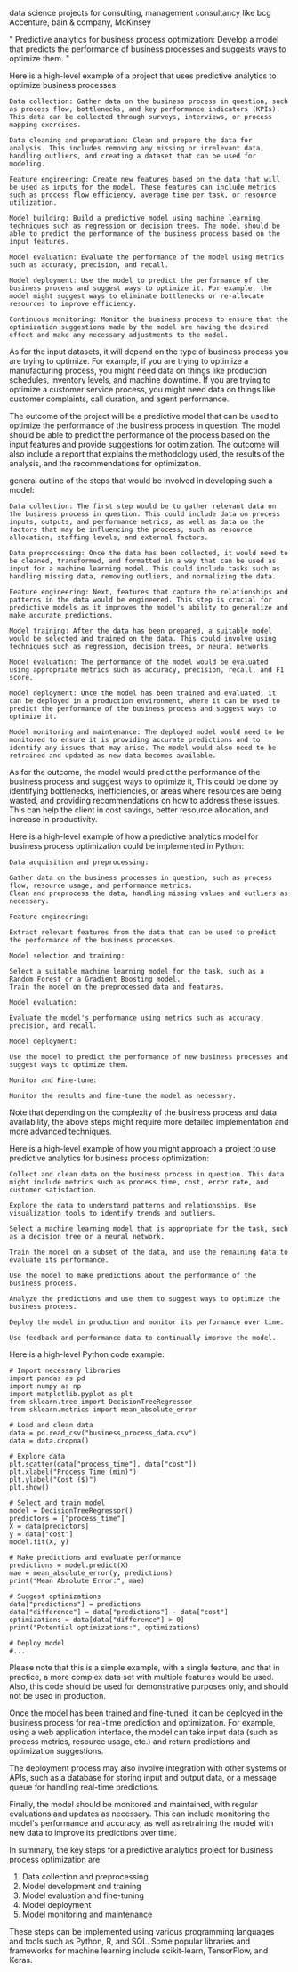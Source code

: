 data science projects for consulting, management consultancy like bcg Accenture, bain & company, McKinsey

"
Predictive analytics for business process optimization: Develop a model that predicts the performance of business processes and suggests ways to optimize them.
"

Here is a high-level example of a project that uses predictive analytics to optimize business processes:

    Data collection: Gather data on the business process in question, such as process flow, bottlenecks, and key performance indicators (KPIs). This data can be collected through surveys, interviews, or process mapping exercises.

    Data cleaning and preparation: Clean and prepare the data for analysis. This includes removing any missing or irrelevant data, handling outliers, and creating a dataset that can be used for modeling.

    Feature engineering: Create new features based on the data that will be used as inputs for the model. These features can include metrics such as process flow efficiency, average time per task, or resource utilization.

    Model building: Build a predictive model using machine learning techniques such as regression or decision trees. The model should be able to predict the performance of the business process based on the input features.

    Model evaluation: Evaluate the performance of the model using metrics such as accuracy, precision, and recall.

    Model deployment: Use the model to predict the performance of the business process and suggest ways to optimize it. For example, the model might suggest ways to eliminate bottlenecks or re-allocate resources to improve efficiency.

    Continuous monitoring: Monitor the business process to ensure that the optimization suggestions made by the model are having the desired effect and make any necessary adjustments to the model.

As for the input datasets, it will depend on the type of business process you are trying to optimize. For example, if you are trying to optimize a manufacturing process, you might need data on things like production schedules, inventory levels, and machine downtime. If you are trying to optimize a customer service process, you might need data on things like customer complaints, call duration, and agent performance.

The outcome of the project will be a predictive model that can be used to optimize the performance of the business process in question. The model should be able to predict the performance of the process based on the input features and provide suggestions for optimization. The outcome will also include a report that explains the methodology used, the results of the analysis, and the recommendations for optimization.


general outline of the steps that would be involved in developing such a model:

    Data collection: The first step would be to gather relevant data on the business process in question. This could include data on process inputs, outputs, and performance metrics, as well as data on the factors that may be influencing the process, such as resource allocation, staffing levels, and external factors.

    Data preprocessing: Once the data has been collected, it would need to be cleaned, transformed, and formatted in a way that can be used as input for a machine learning model. This could include tasks such as handling missing data, removing outliers, and normalizing the data.

    Feature engineering: Next, features that capture the relationships and patterns in the data would be engineered. This step is crucial for predictive models as it improves the model's ability to generalize and make accurate predictions.

    Model training: After the data has been prepared, a suitable model would be selected and trained on the data. This could involve using techniques such as regression, decision trees, or neural networks.

    Model evaluation: The performance of the model would be evaluated using appropriate metrics such as accuracy, precision, recall, and F1 score.

    Model deployment: Once the model has been trained and evaluated, it can be deployed in a production environment, where it can be used to predict the performance of the business process and suggest ways to optimize it.

    Model monitoring and maintenance: The deployed model would need to be monitored to ensure it is providing accurate predictions and to identify any issues that may arise. The model would also need to be retrained and updated as new data becomes available.

As for the outcome, the model would predict the performance of the business process and suggest ways to optimize it, This could be done by identifying bottlenecks, inefficiencies, or areas where resources are being wasted, and providing recommendations on how to address these issues. This can help the client in cost savings, better resource allocation, and increase in productivity.

Here is a high-level example of how a predictive analytics model for business process optimization could be implemented in Python:

    Data acquisition and preprocessing:

    Gather data on the business processes in question, such as process flow, resource usage, and performance metrics.
    Clean and preprocess the data, handling missing values and outliers as necessary.

    Feature engineering:

    Extract relevant features from the data that can be used to predict the performance of the business processes.

    Model selection and training:

    Select a suitable machine learning model for the task, such as a Random Forest or a Gradient Boosting model.
    Train the model on the preprocessed data and features.

    Model evaluation:

    Evaluate the model's performance using metrics such as accuracy, precision, and recall.

    Model deployment:

    Use the model to predict the performance of new business processes and suggest ways to optimize them.

    Monitor and Fine-tune:

    Monitor the results and fine-tune the model as necessary.

Note that depending on the complexity of the business process and data availability, the above steps might require more detailed implementation and more advanced techniques.

Here is a high-level example of how you might approach a project to use predictive analytics for business process optimization:

    Collect and clean data on the business process in question. This data might include metrics such as process time, cost, error rate, and customer satisfaction.

    Explore the data to understand patterns and relationships. Use visualization tools to identify trends and outliers.

    Select a machine learning model that is appropriate for the task, such as a decision tree or a neural network.

    Train the model on a subset of the data, and use the remaining data to evaluate its performance.

    Use the model to make predictions about the performance of the business process.

    Analyze the predictions and use them to suggest ways to optimize the business process.

    Deploy the model in production and monitor its performance over time.

    Use feedback and performance data to continually improve the model.

Here is a high-level Python code example:

    # Import necessary libraries
    import pandas as pd
    import numpy as np
    import matplotlib.pyplot as plt
    from sklearn.tree import DecisionTreeRegressor
    from sklearn.metrics import mean_absolute_error

    # Load and clean data
    data = pd.read_csv("business_process_data.csv")
    data = data.dropna()

    # Explore data
    plt.scatter(data["process_time"], data["cost"])
    plt.xlabel("Process Time (min)")
    plt.ylabel("Cost ($)")
    plt.show()

    # Select and train model
    model = DecisionTreeRegressor()
    predictors = ["process_time"]
    X = data[predictors]
    y = data["cost"]
    model.fit(X, y)

    # Make predictions and evaluate performance
    predictions = model.predict(X)
    mae = mean_absolute_error(y, predictions)
    print("Mean Absolute Error:", mae)

    # Suggest optimizations
    data["predictions"] = predictions
    data["difference"] = data["predictions"] - data["cost"]
    optimizations = data[data["difference"] > 0]
    print("Potential optimizations:", optimizations)

    # Deploy model
    #...


Please note that this is a simple example, with a single feature, and that in practice, a more complex data set with multiple features would be used. Also, this code should be used for demonstrative purposes only, and should not be used in production.

Once the model has been trained and fine-tuned, it can be deployed in the business process for real-time prediction and optimization.
For example, using a web application interface, the model can take input data (such as process metrics, resource usage, etc.) and return predictions and optimization suggestions.

The deployment process may also involve integration with other systems or APIs, such as a database for storing input and output data, or a message queue for handling real-time predictions.

Finally, the model should be monitored and maintained, with regular evaluations and updates as necessary. This can include monitoring the model's performance and accuracy, as well as retraining the model with new data to improve its predictions over time.

In summary, the key steps for a predictive analytics project for business process optimization are:

1. Data collection and preprocessing
2. Model development and training
3. Model evaluation and fine-tuning
4. Model deployment
5. Model monitoring and maintenance

These steps can be implemented using various programming languages and tools such as Python, R, and SQL. Some popular libraries and frameworks for machine learning include scikit-learn, TensorFlow, and Keras.




